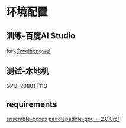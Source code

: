 # 环境配置
## 训练-百度AI Studio
fork自[weihongwei](https://tianchi.aliyun.com/forum/postDetail?postId=163756)
## 测试-本地机
GPU: 2080TI 11G
## requirements
[ensemble-boxes](https://github.com/ZFTurbo/Weighted-Boxes-Fusion)
[paddlepaddle-gpu==2.0.0rc1](https://www.paddlepaddle.org.cn)
